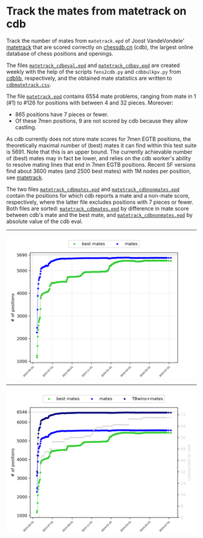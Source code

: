 #  Track the mates from matetrack on cdb

Track the number of mates from `matetrack.epd` of Joost VandeVondele' [matetrack](https://github.com/vondele/matetrack)
that are scored correctly on [chessdb.cn](https://chessdb.cn/queryc_en/) (cdb), the largest online database of chess positions and openings.

The files [`matetrack_cdbeval.epd`](matetrack_cdbeval.epd)
and [`matetrack_cdbpv.epd`](matetrack_cdbpv.epd) are created weekly with
the help of the scripts `fens2cdb.py` and `cdbbulkpv.py` from [cdblib](https://github.com/robertnurnberg/cdblib), respectively, and the obtained mate statistics are written to [`cdbmatetrack.csv`](cdbmatetrack.csv).

The file [`matetrack.epd`](matetrack.epd) contains 6554 mate problems, ranging from mate in 1 (#1) to #126 for positions with between 4 and 32 pieces. Moreover:
* 865 positions have 7 pieces or fewer.
* Of these 7men positions, 9 are not scored by cdb because they allow castling.

As cdb currently does not store mate scores for 7men EGTB positions, the theoretically maximal number of (best) mates it can find within this test suite is 5691. Note that this is an upper bound. The currently achievable number of (best) mates may in fact be lower, and relies on the cdb worker's ability to resolve mating lines that end in 7men EGTB positions.
Recent SF versions find about 3600 mates (and 2500 best mates) with 1M nodes per position, see [matetrack](https://github.com/vondele/matetrack).

The two files [`matetrack_cdbmates.epd`](matetrack_cdbmates.epd) and [`matetrack_cdbnonmates.epd`](matetrack_cdbnonmates.epd) contain the positions for which cdb reports a mate and a non-mate score, respectively, where the latter file excludes positions with 7 pieces or fewer. Both files are sorted: [`matetrack_cdbmates.epd`](matetrack_cdbmates.epd) by difference in mate score between cdb's mate and the best mate, and [`matetrack_cdbnonmates.epd`](matetrack_cdbnonmates.epd) by absolute value of the cdb eval.

---

<p align="center"> <img src="cdbmatetrack.png?raw=true"> </p>

---

<p align="center"> <img src="cdbmatetrackall.png?raw=true"> </p>
